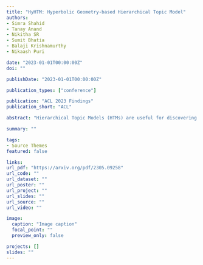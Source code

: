 ```yaml
---
title: "HyHTM: Hyperbolic Geometry-based Hierarchical Topic Model"
authors:
- Simra Shahid
- Tanay Anand
- Nikitha SR
- Sumit Bhatia
- Balaji Krishnamurthy
- Nikaash Puri

date: "2023-01-01T00:00:00Z"
doi: ""

publishDate: "2023-01-01T00:00:00Z"

publication_types: ["conference"]

publication: "ACL 2023 Findings"
publication_short: "ACL"

abstract: "Hierarchical Topic Models (HTMs) are useful for discovering topic hierarchies in a collection of documents. However, traditional HTMs often produce hierarchies where lower-level topics are unrelated and not specific enough to their higher-level topics. Additionally, these methods can be computationally expensive. We present HyHTM - a Hyperbolic geometry-based Hierarchical Topic Model - that addresses these limitations by incorporating hierarchical information from hyperbolic geometry to explicitly model hierarchies in topic models. Experimental results with four baselines show that HyHTM can better attend to parent-child relationships among topics. HyHTM produces coherent topic hierarchies that specialize in granularity from generic higher-level topics to specific lower-level topics. Further, our model is significantly faster and leaves a much smaller memory footprint than our best-performing baseline. We have made the source code for our algorithm publicly accessible."

summary: ""

tags:
- Source Themes
featured: false

links:
url_pdf: "https://arxiv.org/pdf/2305.09258"
url_code: ""
url_dataset: ""
url_poster: ""
url_project: ""
url_slides: ""
url_source: ""
url_video: ""

image:
  caption: "Image caption"
  focal_point: ""
  preview_only: false

projects: []
slides: ""
---
```

